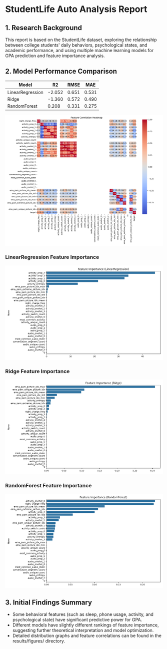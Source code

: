 # StudentLife Auto Analysis Report

## 1. Research Background
This report is based on the StudentLife dataset, exploring the relationship between college students' daily behaviors, psychological states, and academic performance, and using multiple machine learning models for GPA prediction and feature importance analysis.

## 2. Model Performance Comparison
| Model | R2 | RMSE | MAE |
|-------|----|------|-----|
| LinearRegression | -2.052 | 0.651 | 0.531 |
| Ridge | -1.360 | 0.572 | 0.490 |
| RandomForest | 0.208 | 0.331 | 0.275 |

![](figures/correlation_heatmap.png)

### LinearRegression Feature Importance
![](figures/feature_importance_LinearRegression.png)

### Ridge Feature Importance
![](figures/feature_importance_Ridge.png)

### RandomForest Feature Importance
![](figures/feature_importance_RandomForest.png)

## 3. Initial Findings Summary
- Some behavioral features (such as sleep, phone usage, activity, and psychological state) have significant predictive power for GPA.
- Different models have slightly different rankings of feature importance, suggesting further theoretical interpretation and model optimization.
- Detailed distribution graphs and feature correlations can be found in the results/figures/ directory.
